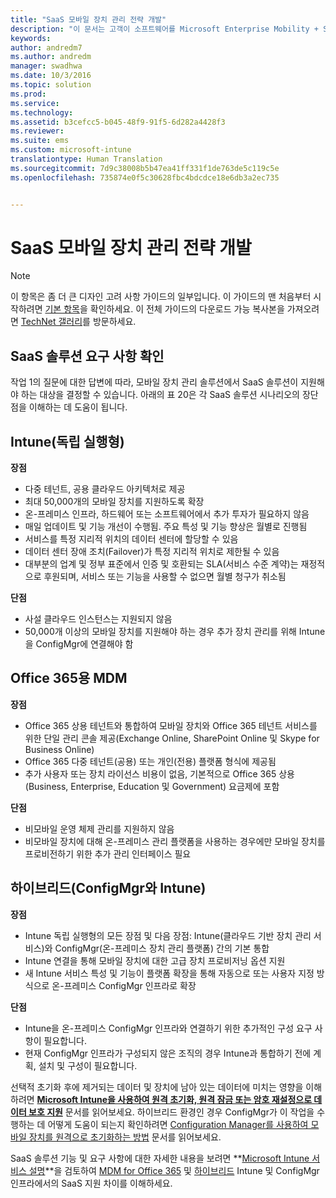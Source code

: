 ```yaml
---
title: "SaaS 모바일 장치 관리 전략 개발"
description: "이 문서는 고객이 소프트웨어를 Microsoft Enterprise Mobility + Security를 사용하는 모바일 장치 관리에 대한 서비스 전략으로 개발할 수 있도록 지원합니다."
keywords: 
author: andredm7
ms.author: andredm
manager: swadhwa
ms.date: 10/3/2016
ms.topic: solution
ms.prod: 
ms.service: 
ms.technology: 
ms.assetid: b3cefcc5-b045-48f9-91f5-6d282a4428f3
ms.reviewer: 
ms.suite: ems
ms.custom: microsoft-intune
translationtype: Human Translation
ms.sourcegitcommit: 7d9c38008b5b47ea41ff331f1de763de5c119c5e
ms.openlocfilehash: 735874e0f5c30628fbc4bdcdce18e6db3a2ec735


---
```


# <a name="develop-saas-mobile-device-management-strategy"></a>SaaS 모바일 장치 관리 전략 개발

>[!NOTE]
>이 항목은 좀 더 큰 디자인 고려 사항 가이드의 일부입니다. 이 가이드의 맨 처음부터 시작하려면 [기본 항목](mdm-design-considerations-guide.md)을 확인하세요. 이 전체 가이드의 다운로드 가능 복사본을 가져오려면 [TechNet 갤러리](https://gallery.technet.microsoft.com/Mobile-Device-Management-7d401582)를 방문하세요.

## <a name="identify-your-saas-solution-requirements"></a>SaaS 솔루션 요구 사항 확인

작업 1의 질문에 대한 답변에 따라, 모바일 장치 관리 솔루션에서 SaaS 솔루션이 지원해야 하는 대상을 결정할 수 있습니다. 아래의 표 20은 각 SaaS 솔루션 시나리오의 장단점을 이해하는 데 도움이 됩니다.

## <a name="intune-standalone"></a>Intune(독립 실행형)

**장점**

- 다중 테넌트, 공용 클라우드 아키텍처로 제공
- 최대 50,000개의 모바일 장치를 지원하도록 확장
- 온-프레미스 인프라, 하드웨어 또는 소프트웨어에서 추가 투자가 필요하지 않음
- 매일 업데이트 및 기능 개선이 수행됨. 주요 특성 및 기능 향상은 월별로 진행됨
- 서비스를 특정 지리적 위치의 데이터 센터에 할당할 수 있음
- 데이터 센터 장애 조치(Failover)가 특정 지리적 위치로 제한될 수 있음
- 대부분의 업계 및 정부 표준에서 인증 및 호환되는 SLA(서비스 수준 계약)는 재정적으로 후원되며, 서비스 또는 기능을 사용할 수 없으면 월별 청구가 취소됨

**단점**

- 사설 클라우드 인스턴스는 지원되지 않음
- 50,000개 이상의 모바일 장치를 지원해야 하는 경우 추가 장치 관리를 위해 Intune을 ConfigMgr에 연결해야 함

## <a name="mdm-for-office-365"></a>Office 365용 MDM

**장점**

- Office 365 상용 테넌트와 통합하여 모바일 장치와 Office 365 테넌트 서비스를 위한 단일 관리 콘솔 제공(Exchange Online, SharePoint Online 및 Skype for Business Online)
- Office 365 다중 테넌트(공용) 또는 개인(전용) 플랫폼 형식에 제공됨
- 추가 사용자 또는 장치 라이선스 비용이 없음, 기본적으로 Office 365 상용(Business, Enterprise, Education 및 Government) 요금제에 포함

**단점**

- 비모바일 운영 체제 관리를 지원하지 않음
- 비모바일 장치에 대해 온-프레미스 관리 플랫폼을 사용하는 경우에만 모바일 장치를 프로비전하기 위한 추가 관리 인터페이스 필요

## <a name="hybrid-intune-with-configmgr"></a>하이브리드(ConfigMgr와 Intune)

**장점**

- Intune 독립 실행형의 모든 장점 및 다음 장점: Intune(클라우드 기반 장치 관리 서비스)와 ConfigMgr(온-프레미스 장치 관리 플랫폼) 간의 기본 통합
- Intune 연결을 통해 모바일 장치에 대한 고급 장치 프로비저닝 옵션 지원
- 새 Intune 서비스 특성 및 기능이 플랫폼 확장을 통해 자동으로 또는 사용자 지정 방식으로 온-프레미스 ConfigMgr 인프라로 확장

**단점**

- Intune을 온-프레미스 ConfigMgr 인프라와 연결하기 위한 추가적인 구성 요구 사항이 필요합니다.
- 현재 ConfigMgr 인프라가 구성되지 않은 조직의 경우 Intune과 통합하기 전에 계획, 설치 및 구성이 필요합니다.

선택적 초기화 후에 제거되는 데이터 및 장치에 남아 있는 데이터에 미치는 영향을 이해하려면 **[Microsoft Intune을 사용하여 원격 초기화, 원격 잠금 또는 암호 재설정으로 데이터 보호 지원](https://technet.microsoft.com/library/jj676679.aspx)** 문서를 읽어보세요. 하이브리드 환경인 경우 ConfigMgr가 이 작업을 수행하는 데 어떻게 도움이 되는지 확인하려면 [Configuration Manager를 사용하여 모바일 장치를 원격으로 초기화하는 방법](https://technet.microsoft.com/library/dn956981.aspx) 문서를 읽어보세요.

SaaS 솔루션 기능 및 요구 사항에 대한 자세한 내용을 보려면 **[Microsoft Intune 서비스 설명](https://technet.microsoft.com/library/dn600286.aspx)**을 검토하여 [MDM for Office 365](https://technet.microsoft.com/library/faa7d8e5-645d-4d59-839c-c8d4c1869e4a(v=technet.10).aspx) 및 [하이브리드](https://technet.microsoft.com/library/jj884158.aspx) Intune 및 ConfigMgr 인프라에서의 SaaS 지원 차이를 이해하세요.



<!--HONumber=Nov16_HO4-->


